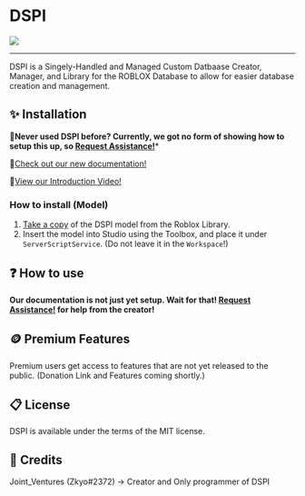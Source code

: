 # DSPI

<div align="left">
    <a href="https://www.roblox.com/library/12580680880/DSPI-V1">
        <img src="https://img.shields.io/static/v1?label=roblox&message=model&color=blue&logo=roblox&logoColor=white"/>
    </a>
</div>

---

DSPI is a Singely-Handled and Managed Custom Datbaase Creator, Manager, and Library for the ROBLOX Database to allow for easier database creation and management.

## ✨ Installation

🤝**Never used DSPI before? Currently, we got no form of showing how to setup this up, so [Request Assistance!](https://forms.gle/Rgn2nhP5N4z8DqzV9)***

📃[Check out our new documentation!](https://zyko.gitbook.io/dspi-or-creator-documentation/)

🎥[View our Introduction Video!](https://youtu.be/25hBvqlrRj0)

### How to install (Model)
1. [Take a copy](https://www.roblox.com/library/12580680880/DSPI-V1) of the DSPI model from the Roblox Library.
2. Insert the model into Studio using the Toolbox, and place it under `ServerScriptService`. (Do not leave it in the `Workspace`!)

## ❓ How to use

**Our documentation is not just yet setup. Wait for that! [Request Assistance!](https://forms.gle/Rgn2nhP5N4z8DqzV9) for help from the creator!**

## 🪙 Premium Features

Premium users get access to features that are not yet released to the public. (Donation Link and Features coming shortly.)

## 📋 License

DSPI is available under the terms of the MIT license.

## 🤵 Credits

Joint_Ventures (Zkyo#2372) -> Creator and Only programmer of DSPI
